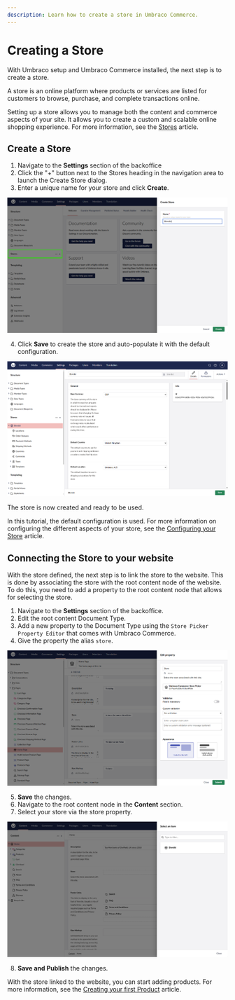 ```yaml
---
description: Learn how to create a store in Umbraco Commerce.
---
```


# Creating a Store

With Umbraco setup and Umbraco Commerce installed, the next step is to create a store.

A store is an online platform where products or services are listed for customers to browse, purchase, and complete transactions online.

Setting up a store allows you to manage both the content and commerce aspects of your site. It allows you to create a custom and scalable online shopping experience. For more information, see the [Stores](../../reference/stores/README.md) article.

## Create a Store

1. Navigate to the **Settings** section of the backoffice
2. Click the "+" button next to the Stores heading in the navigation area to launch the Create Store dialog.
3. Enter a unique name for your store and click **Create**.

![Create a store](../images/blendid/create_store.png)

4. Click **Save** to create the store and auto-populate it with the default configuration.

![Store editor](../images/blendid/store_settings.png)

The store is now created and ready to be used.

In this tutorial, the default configuration is used. For more information on configuring the different aspects of your store, see the [Configuring your Store](configure-store.md) article.

## Connecting the Store to your website

With the store defined, the next step is to link the store to the website. This is done by associating the store with the root content node of the website. To do this, you need to add a property to the root content node that allows for selecting the store.

1. Navigate to the **Settings** section of the backoffice.
2. Edit the root content Document Type.
3. Add a new property to the Document Type using the `Store Picker Property Editor` that comes with Umbraco Commerce.
4. Give the property the alias `store`.

![Configure Document Type](../images/blendid/homepage_doctype_store_setting.png)

5. **Save** the changes.
6. Navigate to the root content node in the **Content** section.
7. Select your store via the store property.

![Umbraco Commerce Store Picker](../images/blendid/homepage_editor_pick_store.png)

8. **Save and Publish** the changes.

With the store linked to the website, you can start adding products. For more information, see the [Creating your first Product](create-product.md) article.

